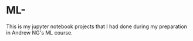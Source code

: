 # ML-
This is my jupyter notebook projects that I had done during my preparation in Andrew NG's ML course.
